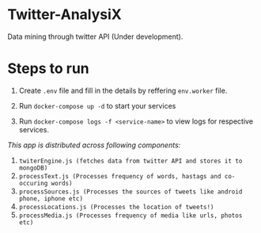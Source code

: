 # Twitter-AnalysiX
Data mining through twitter API (Under development).

# Steps to run

1. Create `.env` file and fill in the details by reffering `env.worker` file.

2. Run `docker-compose up -d` to start your services

3. Run `docker-compose logs -f <service-name>` to view logs for respective services.

_This app is distributed across following components:_

1. ```twiterEngine.js (fetches data from twitter API and stores it to mongoDB)```
2. ```processText.js (Processes frequency of words, hastags and co-occuring words)```
3. ```processSources.js (Processes the sources of tweets like android phone, iphone etc)```
4. ```processLocations.js (Processes the location of tweets!)```
5. ```processMedia.js (Processes frequency of media like urls, photos etc)```
